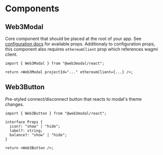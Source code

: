 # Components

## Web3Modal

Core component that should be placed at the root of your app. See [configuration docs](../configuration.md) for available props. Additionaly to configuration props, this component also requires `ethereumClient` prop which references wagmi client.

```tsx
import { Web3Modal } from "@web3modal/react";

return <Web3Modal projectId="..." ethereumClient={...} />;
```

## Web3Button

Pre-styled connect/disconnect button that reacts to modal's theme changes.

```tsx
import { Web3Button } from "@web3modal/react";

interface Props {
  icon?: "show" | "hide";
  label?: string;
  balance?: "show" | "hide";
}

return <Web3Button />;
```

